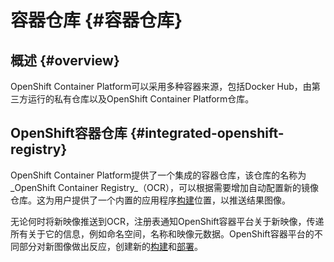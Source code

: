 # 容器仓库 {#容器仓库}

## 概述 {#overview}

OpenShift Container Platform可以采用多种容器来源，包括Docker Hub，由第三方运行的私有仓库以及OpenShift Container Platform仓库。

## OpenShift容器仓库 {#integrated-openshift-registry}

OpenShift Container Platform提供了一个集成的容器仓库，该仓库的名称为_OpenShift Container Registry_（OCR），可以根据需要增加自动配置新的镜像仓库。这为用户提供了一个内置的应用程序[构建](https://docs.openshift.com/container-platform/3.5/architecture/core_concepts/builds_and_image_streams.html#builds)位置，以推送结果图像。

无论何时将新映像推送到OCR，注册表通知OpenShift容器平台关于新映像，传递所有关于它的信息，例如命名空间，名称和映像元数据。OpenShift容器平台的不同部分对新图像做出反应，创建新的[构建](https://docs.openshift.com/container-platform/3.5/architecture/core_concepts/builds_and_image_streams.html#builds)和[部署](https://docs.openshift.com/container-platform/3.5/architecture/core_concepts/deployments.html#deployments-and-deployment-configurations)。

